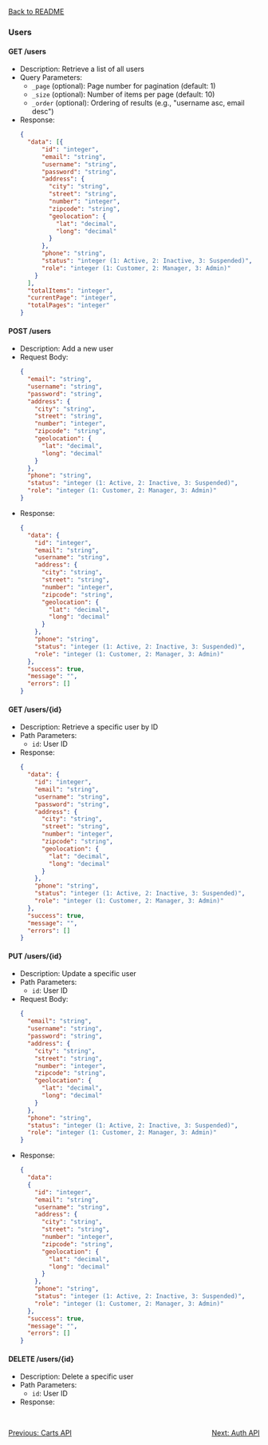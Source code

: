 [Back to README](../README.md)

### Users

#### GET /users
- Description: Retrieve a list of all users
- Query Parameters:
  - `_page` (optional): Page number for pagination (default: 1)
  - `_size` (optional): Number of items per page (default: 10)
  - `_order` (optional): Ordering of results (e.g., "username asc, email desc")
- Response: 
  ```json
  {
    "data": [{
        "id": "integer",
        "email": "string",
        "username": "string",
        "password": "string",
        "address": {
          "city": "string",
          "street": "string",
          "number": "integer",
          "zipcode": "string",
          "geolocation": {
            "lat": "decimal",
            "long": "decimal"
          }
        },
        "phone": "string",
        "status": "integer (1: Active, 2: Inactive, 3: Suspended)",
        "role": "integer (1: Customer, 2: Manager, 3: Admin)"
      }
    ],
    "totalItems": "integer",
    "currentPage": "integer",
    "totalPages": "integer"
  }
  ```

#### POST /users
- Description: Add a new user
- Request Body:
  ```json
  {
    "email": "string",
    "username": "string",
    "password": "string",
    "address": {
      "city": "string",
      "street": "string",
      "number": "integer",
      "zipcode": "string",
      "geolocation": {
        "lat": "decimal",
        "long": "decimal"
      }
    },
    "phone": "string",
    "status": "integer (1: Active, 2: Inactive, 3: Suspended)",
    "role": "integer (1: Customer, 2: Manager, 3: Admin)"
  }
  ```
- Response: 
  ```json
  {
    "data": {
      "id": "integer",
      "email": "string",
      "username": "string",
      "address": {
        "city": "string",
        "street": "string",
        "number": "integer",
        "zipcode": "string",
        "geolocation": {
          "lat": "decimal",
          "long": "decimal"
        }
      },
      "phone": "string",
      "status": "integer (1: Active, 2: Inactive, 3: Suspended)",
      "role": "integer (1: Customer, 2: Manager, 3: Admin)"
    },
    "success": true,
    "message": "",
    "errors": []
  }
  ```

#### GET /users/{id}
- Description: Retrieve a specific user by ID
- Path Parameters:
  - `id`: User ID
- Response: 
  ```json
  {
    "data": {
      "id": "integer",
      "email": "string",
      "username": "string",
      "password": "string",
      "address": {
        "city": "string",
        "street": "string",
        "number": "integer",
        "zipcode": "string",
        "geolocation": {
          "lat": "decimal",
          "long": "decimal"
        }
      },
      "phone": "string",
      "status": "integer (1: Active, 2: Inactive, 3: Suspended)",
      "role": "integer (1: Customer, 2: Manager, 3: Admin)"
    },
    "success": true,
    "message": "",
    "errors": []
  }
  ```

#### PUT /users/{id}
- Description: Update a specific user
- Path Parameters:
  - `id`: User ID
- Request Body:
  ```json
  {
    "email": "string",
    "username": "string",
    "password": "string",
    "address": {
      "city": "string",
      "street": "string",
      "number": "integer",
      "zipcode": "string",
      "geolocation": {
        "lat": "decimal",
        "long": "decimal"
      }
    },
    "phone": "string",
    "status": "integer (1: Active, 2: Inactive, 3: Suspended)",
    "role": "integer (1: Customer, 2: Manager, 3: Admin)"
  }
  ```
- Response: 
  ```json
  {
    "data":
    {
      "id": "integer",
      "email": "string",
      "username": "string",
      "address": {
        "city": "string",
        "street": "string",
        "number": "integer",
        "zipcode": "string",
        "geolocation": {
          "lat": "decimal",
          "long": "decimal"
        }
      },
      "phone": "string",
      "status": "integer (1: Active, 2: Inactive, 3: Suspended)",
      "role": "integer (1: Customer, 2: Manager, 3: Admin)"
    },
    "success": true,
    "message": "",
    "errors": []
  }
  ```

#### DELETE /users/{id}
- Description: Delete a specific user
- Path Parameters:
  - `id`: User ID
- Response: 
  ```json
  
  
  ```
<br/>
<div style="display: flex; justify-content: space-between;">
  <a href="./carts-api.md">Previous: Carts API</a>
  <a href="./auth-api.md">Next: Auth API</a>
</div>
